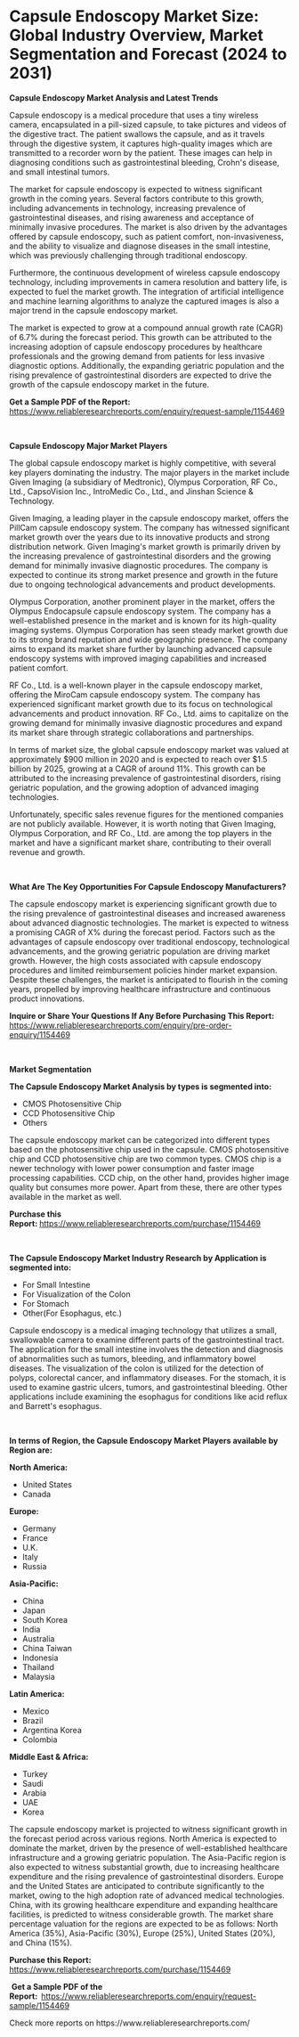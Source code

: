 <p><h1>Capsule Endoscopy Market Size: Global Industry Overview, Market Segmentation and Forecast (2024 to 2031)</h1></p><p><strong>Capsule Endoscopy Market Analysis and Latest Trends</strong></p>
<p><p>Capsule endoscopy is a medical procedure that uses a tiny wireless camera, encapsulated in a pill-sized capsule, to take pictures and videos of the digestive tract. The patient swallows the capsule, and as it travels through the digestive system, it captures high-quality images which are transmitted to a recorder worn by the patient. These images can help in diagnosing conditions such as gastrointestinal bleeding, Crohn's disease, and small intestinal tumors.</p><p>The market for capsule endoscopy is expected to witness significant growth in the coming years. Several factors contribute to this growth, including advancements in technology, increasing prevalence of gastrointestinal diseases, and rising awareness and acceptance of minimally invasive procedures. The market is also driven by the advantages offered by capsule endoscopy, such as patient comfort, non-invasiveness, and the ability to visualize and diagnose diseases in the small intestine, which was previously challenging through traditional endoscopy.</p><p>Furthermore, the continuous development of wireless capsule endoscopy technology, including improvements in camera resolution and battery life, is expected to fuel the market growth. The integration of artificial intelligence and machine learning algorithms to analyze the captured images is also a major trend in the capsule endoscopy market.</p><p>The market is expected to grow at a compound annual growth rate (CAGR) of 6.7% during the forecast period. This growth can be attributed to the increasing adoption of capsule endoscopy procedures by healthcare professionals and the growing demand from patients for less invasive diagnostic options. Additionally, the expanding geriatric population and the rising prevalence of gastrointestinal disorders are expected to drive the growth of the capsule endoscopy market in the future.</p></p>
<p><strong>Get a Sample PDF of the Report:&nbsp;</strong> <a href="https://www.reliableresearchreports.com/enquiry/request-sample/1154469">https://www.reliableresearchreports.com/enquiry/request-sample/1154469</a></p>
<p>&nbsp;</p>
<p><strong>Capsule Endoscopy Major Market Players</strong></p>
<p><p>The global capsule endoscopy market is highly competitive, with several key players dominating the industry. The major players in the market include Given Imaging (a subsidiary of Medtronic), Olympus Corporation, RF Co., Ltd., CapsoVision Inc., IntroMedic Co., Ltd., and Jinshan Science & Technology.</p><p>Given Imaging, a leading player in the capsule endoscopy market, offers the PillCam capsule endoscopy system. The company has witnessed significant market growth over the years due to its innovative products and strong distribution network. Given Imaging's market growth is primarily driven by the increasing prevalence of gastrointestinal disorders and the growing demand for minimally invasive diagnostic procedures. The company is expected to continue its strong market presence and growth in the future due to ongoing technological advancements and product developments.</p><p>Olympus Corporation, another prominent player in the market, offers the Olympus Endocapsule capsule endoscopy system. The company has a well-established presence in the market and is known for its high-quality imaging systems. Olympus Corporation has seen steady market growth due to its strong brand reputation and wide geographic presence. The company aims to expand its market share further by launching advanced capsule endoscopy systems with improved imaging capabilities and increased patient comfort.</p><p>RF Co., Ltd. is a well-known player in the capsule endoscopy market, offering the MiroCam capsule endoscopy system. The company has experienced significant market growth due to its focus on technological advancements and product innovation. RF Co., Ltd. aims to capitalize on the growing demand for minimally invasive diagnostic procedures and expand its market share through strategic collaborations and partnerships.</p><p>In terms of market size, the global capsule endoscopy market was valued at approximately $900 million in 2020 and is expected to reach over $1.5 billion by 2025, growing at a CAGR of around 11%. This growth can be attributed to the increasing prevalence of gastrointestinal disorders, rising geriatric population, and the growing adoption of advanced imaging technologies.</p><p>Unfortunately, specific sales revenue figures for the mentioned companies are not publicly available. However, it is worth noting that Given Imaging, Olympus Corporation, and RF Co., Ltd. are among the top players in the market and have a significant market share, contributing to their overall revenue and growth.</p></p>
<p>&nbsp;</p>
<p><strong>What Are The Key Opportunities For Capsule Endoscopy Manufacturers?</strong></p>
<p><p>The capsule endoscopy market is experiencing significant growth due to the rising prevalence of gastrointestinal diseases and increased awareness about advanced diagnostic technologies. The market is expected to witness a promising CAGR of X% during the forecast period. Factors such as the advantages of capsule endoscopy over traditional endoscopy, technological advancements, and the growing geriatric population are driving market growth. However, the high costs associated with capsule endoscopy procedures and limited reimbursement policies hinder market expansion. Despite these challenges, the market is anticipated to flourish in the coming years, propelled by improving healthcare infrastructure and continuous product innovations.</p></p>
<p><strong>Inquire or Share Your Questions If Any Before Purchasing This Report:</strong> <a href="https://www.reliableresearchreports.com/enquiry/pre-order-enquiry/1154469">https://www.reliableresearchreports.com/enquiry/pre-order-enquiry/1154469</a></p>
<p>&nbsp;</p>
<p><strong>Market Segmentation</strong></p>
<p><strong>The Capsule Endoscopy Market Analysis by types is segmented into:</strong></p>
<p><ul><li>CMOS Photosensitive Chip</li><li>CCD Photosensitive Chip</li><li>Others</li></ul></p>
<p><p>The capsule endoscopy market can be categorized into different types based on the photosensitive chip used in the capsule. CMOS photosensitive chip and CCD photosensitive chip are two common types. CMOS chip is a newer technology with lower power consumption and faster image processing capabilities. CCD chip, on the other hand, provides higher image quality but consumes more power. Apart from these, there are other types available in the market as well.</p></p>
<p><strong>Purchase this Report:&nbsp;</strong><a href="https://www.reliableresearchreports.com/purchase/1154469">https://www.reliableresearchreports.com/purchase/1154469</a></p>
<p>&nbsp;</p>
<p><strong>The Capsule Endoscopy Market Industry Research by Application is segmented into:</strong></p>
<p><ul><li>For Small Intestine</li><li>For Visualization of the Colon</li><li>For Stomach</li><li>Other(For Esophagus, etc.)</li></ul></p>
<p><p>Capsule endoscopy is a medical imaging technology that utilizes a small, swallowable camera to examine different parts of the gastrointestinal tract. The application for the small intestine involves the detection and diagnosis of abnormalities such as tumors, bleeding, and inflammatory bowel diseases. The visualization of the colon is utilized for the detection of polyps, colorectal cancer, and inflammatory diseases. For the stomach, it is used to examine gastric ulcers, tumors, and gastrointestinal bleeding. Other applications include examining the esophagus for conditions like acid reflux and Barrett's esophagus.</p></p>
<p>&nbsp;</p>
<p><strong>In terms of Region, the Capsule Endoscopy Market Players available by Region are:</strong></p>
<p>
    <p> <strong> North America: </strong>
        <ul>
            <li>United States</li>
            <li>Canada</li>
        </ul>
        </p> 
    <p> <strong> Europe: </strong>
        <ul>
            <li>Germany</li>
            <li>France</li>
            <li>U.K.</li>
            <li>Italy</li>
            <li>Russia</li>
        </ul>
        </p> 
    <p> <strong> Asia-Pacific: </strong>
        <ul>
            <li>China</li>
            <li>Japan</li>
            <li>South Korea</li>
            <li>India</li>
            <li>Australia</li>
            <li>China Taiwan</li>
            <li>Indonesia</li>
            <li>Thailand</li>
            <li>Malaysia</li>
        </ul>
        </p> 
    <p> <strong> Latin America: </strong>
        <ul>
            <li>Mexico</li>
            <li>Brazil</li>
            <li>Argentina Korea</li>
            <li>Colombia</li>
        </ul>
        </p> 
    <p> <strong> Middle East & Africa: </strong>
        <ul>
            <li>Turkey</li>
            <li>Saudi</li>
            <li>Arabia</li>
            <li>UAE</li>
            <li>Korea</li>
        </ul>
    </p>
    </p>
<p><p>The capsule endoscopy market is projected to witness significant growth in the forecast period across various regions. North America is expected to dominate the market, driven by the presence of well-established healthcare infrastructure and a growing geriatric population. The Asia-Pacific region is also expected to witness substantial growth, due to increasing healthcare expenditure and the rising prevalence of gastrointestinal disorders. Europe and the United States are anticipated to contribute significantly to the market, owing to the high adoption rate of advanced medical technologies. China, with its growing healthcare expenditure and expanding healthcare facilities, is predicted to witness considerable growth. The market share percentage valuation for the regions are expected to be as follows: North America (35%), Asia-Pacific (30%), Europe (25%), United States (20%), and China (15%).</p></p>
<p><strong>Purchase this Report: </strong><a href="https://www.reliableresearchreports.com/purchase/1154469">https://www.reliableresearchreports.com/purchase/1154469</a></p>
<p>&nbsp;<strong>Get a Sample PDF of the Report:&nbsp;&nbsp;</strong><a href="https://www.reliableresearchreports.com/enquiry/request-sample/1154469">https://www.reliableresearchreports.com/enquiry/request-sample/1154469</a></p>
<p><strong></strong></p>
<p>Check more reports on https://www.reliableresearchreports.com/</p>